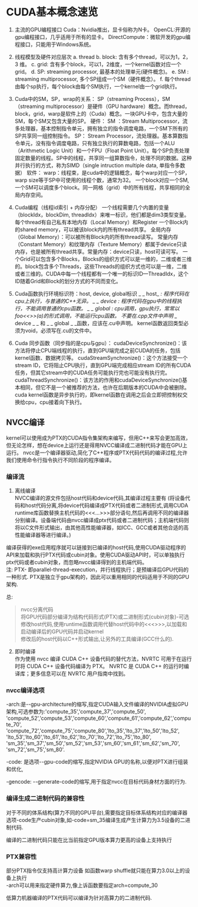 # CUDA基本概念速览
1. 主流的GPU编程接口
Cuda：Nvidia推出，显卡俗称为N卡。
OpenCL:开源的gpu编程接口，几乎适用于所有的显卡。
DirectCompute：微软开发的gpu编程接口，只能用于Windows系统。

1. 线程模型及硬件对应层次
a. thread
b. block: 含有多个thread，可以为1，2，3 维。
c. grid: 含有多个block，可以1，2维度，一个kernel函数对应一个grid。
d. SP: streaming processor, 最基本的处理单元(硬件概念)。
e. SM : streaming multiprocessor, 多个SP组成一个SM（硬件概念）。
f. 每个thread由每个sp执行，每个block由每个SM执行，一个kernel由一个grid执行。

3. Cuda中的SM，SP，wrap的关系：
SP（streaming Process），SM（streaming multiprocessor）是硬件（GPU hardware）概念。而thread，block，grid，warp是软件上的（Cuda）概念。一块GPU卡中，包含大量的SM，每个SM又包含大量的SP。
硬件：
SM ：Stream Multiprocessor，流多处理器，基本控制指令单元，拥有独立的指令调度电路，一个SM下所有的SP共享同一组控制指令。
SP： Stream Processor，流处理器。基本算数指令单元，没有指令调度电路，只有独立执行的算数电路，包括一个ALU（Arithmetic Logic Unit）和一个FPU（Float Point Unit）。每个SP负责处理固定数量的线程。SP中的线程，共享同一组算数指令，处理不同的数据。这种并行执行的方式，称为SIMD（single intruction multiple data, 单指令多数据）
软件：
warp：线程束，是cuda中的逻辑概念，每个warp对应一个SP，warp size等于SP中可使用的线程个数，通常为32。
一个block对应一个SM, 一个SM可以调度多个block。同一网格（grid）中的所有线程，共享相同的全局内存空间。

4. Cuda编程（线程id索引 + 内存分配）
一个线程需要几个内置的变量（blockIdx，blockDim, threadIdx）来唯一标识，他们都是dim3类型变量。
每个thread有自己私有本地内存（Local Memory）和Register
一个Block内的shared memory，可以被该block内的所有thread共享。
全局内存（Global Memory）：可以被所有Block内的所有thread读写。
常量内存（Constant Memory）和纹理内存（Texture Memory）都属于device只读内存，也是被所有thread共享。常量内存：device只读，host可读可写。
一个Grid可以包含多个Blocks，Blocks的组织方式可以是一维的，二维或者三维的。block包含多个Threads，这些Threads的组织方式也可以是一维，二维或者三维的。CUDA中每一个线程都有一个唯一的标识ID—ThreadIdx，这个ID随着Grid和Block的划分方式的不同而变化。

1. Cuda函数执行环境标识符：host, device, global标识
_ _ host_ _: 程序代码在cpu上执行，与普通的C++无异。
_ _ device_ _: 程序代码在gpu中的线程执行，不能调用普通的cpu函数。
_ _ global_ _: cpu调用，gpu执行，常常以foo<<>>(a)的形式调用，不能运行cpu函数。
不要在.cpp文件中声明_ _ device _ _ 和 _ _ global _ _函数，应该在.cu中声明。
kernel函数返回类型必须为void，必须写在.cu的文件中。

1. Cuda 同步函数（同步指的是cpu与gpu）：
cudaDeviceSynchronize()：该方法将停止CPU端线程的执行，直到GPU端完成之前CUDA的任务，包括kernel函数、数据拷贝等。
cudaStreamSynchronize()：这个方法接受一个stream ID，它将阻止CPU执行，直到GPU端完成相应stream ID的所有CUDA任务，但其它stream中的CUDA任务可能执行完也可能没有执行完。 cudaThreadSynchronize()：该方法的作用和cudaDeviceSynchronize()基本相同，但它不是一个被推荐的方法，也许在后期版本的CUDA中会被删除。
cuda kernel函数是异步执行的，即kernel函数在调用之后会立即把控制权交换给cpu，cpu接着向下执行。

## NVCC编译
kernel可以使用成为PTX的CUDA指令集架构来编写，但用C++来写会更加高效，但无论怎样，想在device上运行还是得用NVCC编译成二进制代码才能在GPU上运行。
nvcc是一个编译器驱动,简化了C++程序或PTX代码代码的编译过程,允许我们使用命令行指令执行不同阶段的程序编译。

### 编译流

1. 离线编译  
NVCC编译的源文件包括host代码和device代码,其编译过程主要有
(将设备代码和host代码分离,将device代码编译成PTX代码或者二进制形式,调用CUDA runtime库函数替换主机代码的<<<...>>>部分语句,然后再调用不同的编译器分别编译。设备端代码由nvcc编译成ptx代码或者二进制代码；主机端代码则将以C文件形式输出，由其他高性能编译器，如ICC、GCC或者其他合适的高性能编译器等进行编译。)

编译获得的exe应用程序就可以链接到已编译的host代码,使用CUDA驱动程序的API来加载和执行PTX代码或cubin对象。使用CUDA驱动API时，可以单独执行ptx代码或者cubin对象，而忽略nvcc编译得到的主机端代码。  
注:  PTX- 即parallel-thread-execution，并行线程执行；是预编译后GPU代码的一种形式.  PTX是独立于gpu架构的，因此可以重用相同的代码适用于不同的GPU架构.

总: 
> nvcc分离代码  
> 将GPU代码部分编译为结构代码形式(PTX)或二进制形式(cubin对象)-可选  
> 修改host代码,使用runtime函数调用代替host代码中的<<<>>>,以加载和启动编译后的GPU代码并启动kernel  
> 修改后的host代码以C++形式输出,让另外的工具编译(GCC什么的).  
2. 即时编译  
作为使用 nvcc 编译 CUDA C++ 设备代码的替代方法，NVRTC 可用于在运行时将 CUDA C++ 设备代码编译为 PTX。 NVRTC 是 CUDA C++ 的运行时编译库；更多信息可以在 NVRTC 用户指南中找到。


### nvcc编译选项
-arch:是--gpu-architecture的缩写,指定CUDA输入文件编译的NVIDIA虚拟GPU架构,可选参数为:'compute_35','compute_37','compute_50', 'compute_52','compute_53','compute_60','compute_61','compute_62','compute_70', 'compute_72','compute_75','compute_80','lto_35','lto_37','lto_50','lto_52', 'lto_53','lto_60','lto_61','lto_62','lto_70','lto_72','lto_75','lto_80', 'sm_35','sm_37','sm_50','sm_52','sm_53','sm_60','sm_61','sm_62','sm_70', 'sm_72','sm_75','sm_80'.

-code: 是选项--gpu-code的缩写,指定NVIDIA GPU的名称,以便对PTX进行组装和优化,

-gencode: --generate-code的缩写,用于指定nvcc在目标代码身材方面的行为.
### 编译生成二进制代码的兼容性
对于不同的体系结构(算力不同的GPU平台),需要指定目标体系结构对应的编译器选项-code生产cubin对象,如-code=sm_35编译生成产生计算力为3.5设备的二进制代码.

编译的二进制代码只能在比当前指定GPU版本算力更高的设备上支持执行


### PTX兼容性
部分PTX指令仅支持高计算力设备
如函数warp shuffle就只能在算力3.0以上的设备上执行  
-arch可以用来指定硬件算力,像上诉函数要指定arch=compute_30

低算力机器编译的PTX代码可以编译为针对高算力的二进制代码.
